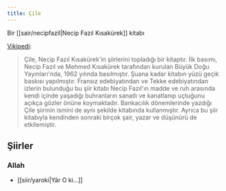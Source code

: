 ```yaml
---
title: Çile
---
```


Bir [[sair/necipfazil|Necip Fazıl Kısakürek]] kitabı

[Vikipedi](https://tr.wikipedia.org/wiki/%C3%87ile_(kitap)):
> Çile, Necip Fazıl Kısakürek'in şiirlerini topladığı bir kitaptır. İlk basımı, Necip Fazıl ve Mehmed Kısakürek tarafından kurulan Büyük Doğu Yayınları'nda, 1962 yılında basılmıştır. Şuana kadar kitabın yüzü geçik baskısı yapılmıştır. Fransız edebiyatından ve Tekke edebiyatından izlerin bulunduğu bu şiir kitabı Necip Fazıl'ın madde ve ruh arasında kendi içinde yaşadığı buhranların sanatlı ve kanatlanıp uçtuğunu açıkça gözler önüne koymaktadır. Bankacılık dönemlerinde yazdığı Çile şiirinin ismini de aynı şekilde kitabında kullanmıştır. Ayrıca bu şiir kitabıyla kendinden sonraki birçok şair, yazar ve düşünürü de etkilemiştir.

## Şiirler
### Allah
- [[siir/yaroki|Yâr O ki...]]